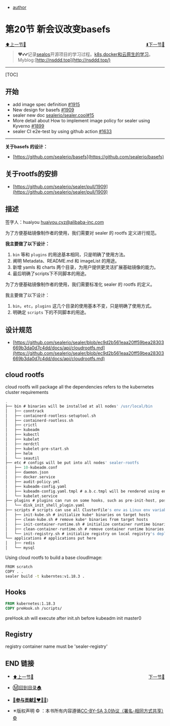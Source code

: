 + [author](http://nsddd.top)

# 第20节 新会议改变basefs

<div><a href = '19.md' style='float:left'>⬆️上一节🔗  </a><a href = '21.md' style='float: right'>  ⬇️下一节🔗</a></div>
<br>

> ❤️💕💕记录[sealos](https://github.com/3293172751/sealos)开源项目的学习过程。[k8s,docker和云原生的学习](https://github.com/3293172751/sealos)。Myblog:[http://nsddd.top](http://nsddd.top/)

---
[TOC]

## 开始

+ add image spec definition [#1915](https://github.com/sealerio/sealer/pull/1915)
+ New design for basefs [#1909](https://github.com/sealerio/sealer/pull/1909)
+ sealer new doc [sealerio/sealer.cool#15](https://github.com/sealerio/sealer.cool/issues/15)
+ More detail about How to implement image policy for sealer using Kyverno [#1899](https://github.com/sealerio/sealer/issues/1899)
+ sealer CI e2e-test by using github action [#1633](https://github.com/sealerio/sealer/issues/1633)

---

**关于basefs 的设计：**

+ [https://github.com/sealerio/basefs](https://github.com/sealerio/basefs)



## 关于rootfs的安排

+ [https://github.com/sealerio/sealer/pull/1909](https://github.com/sealerio/sealer/pull/1909)



## 描述

签字人：huaiyou [huaiyou.cyz@alibaba-inc.com](https://mail.google.com/mail/?view=cm&fs=1&tf=1&to=huaiyou.cyz@alibaba-inc.com)

为了方便基础镜像制作者的使用，我们需要对 sealer 的 rootfs 定义进行规范。

**我主要做了以下设计：**

1. `bin` 等和 `plugins` 的用途基本相同，只是明确了使用方法。
2. 阐明 Metadata、README.md 和 imageList 的用途。
3. 新增 yamls 和 charts 两个目录，为用户提供更灵活扩展基础镜像的能力。
4. 最后明确了scripts下不同脚本的用途。

为了方便基础镜像制作者的使用，我们需要标准化 sealer 的 rootfs 的定义。

我主要做了以下设计：

1. `bin`，`etc`，`plugins` 这几个目录的使用基本不变，只是明确了使用方式。
2. 明确定 `scripts` 下的不同脚本的用途。



## 设计规范

+ [https://github.com/sealerio/sealer/blob/ec9d2b561eaa20ff59bea28303669b3da0d7c4dd/docs/api/cloudrootfs.md](https://github.com/sealerio/sealer/blob/ec9d2b561eaa20ff59bea28303669b3da0d7c4dd/docs/api/cloudrootfs.md)



## cloud rootfs

cloud rootfs will package all the dependencies refers to the kubernetes cluster requirements

```go
.
├── bin # binaries will be installed at all nodes' /usr/local/bin
│   ├── conntrack
│   ├── containerd-rootless-setuptool.sh
│   ├── containerd-rootless.sh
│   ├── crictl
│   ├── kubeadm
│   ├── kubectl
│   ├── kubelet
│   ├── nerdctl
│   ├── kubelet-pre-start.sh
│   ├── helm
│   └── seautil
├── etc # configs will be put into all nodes' sealer-rootfs
│   ├── 10-kubeadm.conf
│   ├── daemon.json
│   ├── docker.service
│   ├── audit-policy.yml
│   ├── kubeadm-config.yaml
│   ├── kubeadm-config.yaml.tmpl # a.b.c.tmpl will be rendered using envs and rename to a.b.c
│   └── kubelet.service
├── plugins # plugins can run on some hooks, such as pre-init-host, post-install, see more in the plugins documentation
│   └── disk_init_shell_plugin.yaml
├── scripts # scripts can use all ClusterFile's env as Linux env variables
│   ├── init-kube.sh # initialize kube* binaries on target hosts
│   ├── clean-kube.sh # remove kube* binaries from target hosts
│   ├── init-container-runtime.sh # initialize container runtime binaries on target hosts
│   ├── clean-container-runtime.sh # remove container runtime binaries on target hosts
│   └── init-registry.sh # initialize registry on local registry's deploy-hosts
└── applications # applications put here
│   ├── redis
│   └── mysql
```

Using cloud rootfs to build a base cloudImage:

```bash
FROM scratch
COPY . .
sealer build -t kuberntes:v1.18.3 .
```



## Hooks

```dockerfile
FROM kubernetes:1.18.3
COPY preHook.sh /scripts/
```

preHook.sh will execute after init.sh before kubeadm init master0



## Registry

registry container name must be 'sealer-registry'







## END 链接

<ul><li><div><a href = '19.md' style='float:left'>⬆️上一节🔗  </a><a href = '21.md' style='float: right'>  ️下一节🔗</a></div></li></ul>

+ [Ⓜ️回到目录🏠](../README.md)

+ [**🫵参与贡献💞❤️‍🔥💖**](https://nsddd.top/archives/contributors))

+ ✴️版权声明 &copy; ：本书所有内容遵循[CC-BY-SA 3.0协议（署名-相同方式共享）&copy;](http://zh.wikipedia.org/wiki/Wikipedia:CC-by-sa-3.0协议文本) 

